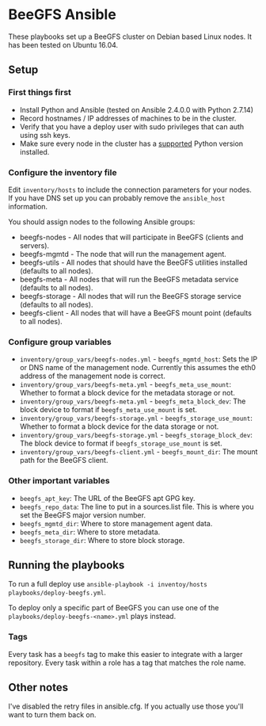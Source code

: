 # BeeGFS Ansible
These playbooks set up a BeeGFS cluster on Debian based Linux nodes. It has been tested on Ubuntu 16.04.

## Setup

### First things first
* Install Python and Ansible (tested on Ansible 2.4.0.0 with Python 2.7.14)
* Record hostnames / IP addresses of machines to be in the cluster.
* Verify that you have a deploy user with sudo privileges that can auth using ssh keys.
* Make sure every node in the cluster has a [supported](http://docs.ansible.com/ansible/latest/intro_installation.html#managed-node-requirements) Python version installed.

### Configure the inventory file
Edit `inventory/hosts` to include the connection parameters for your nodes. If you have DNS set up you can probably remove the `ansible_host` information.

You should assign nodes to the following Ansible groups:
* beegfs-nodes - All nodes that will participate in BeeGFS (clients and servers).
* beegfs-mgmtd - The node that will run the management agent.
* beegfs-utils - All nodes that should have the BeeGFS utilities installed (defaults to all nodes).
* beegfs-meta - All nodes that will run the BeeGFS metadata service (defaults to all nodes).
* beegfs-storage - All nodes that will run the BeeGFS storage service (defaults to all nodes).
* beegfs-client - All nodes that will have a BeeGFS mount point (defaults to all nodes).

### Configure group variables
* `inventory/group_vars/beegfs-nodes.yml` - `beegfs_mgmtd_host`: Sets the IP or DNS name of the management node. Currently this assumes the eth0 address of the management node is correct.
* `inventory/group_vars/beegfs-meta.yml`  - `beegfs_meta_use_mount`: Whether to format a block device for the metadata storage or not.
* `inventory/group_vars/beegfs-meta.yml`  - `beegfs_meta_block_dev`: The block device to format if `beegfs_meta_use_mount` is set.
* `inventory/group_vars/beegfs-storage.yml` - `beegfs_storage_use_mount`: Whether to format a block device for the data storage or not.
* `inventory/group_vars/beegfs-storage.yml` - `beegfs_storage_block_dev`: The block device to format if `beegfs_storage_use_mount` is set.
* `inventory/group_vars/beegfs-client.yml` - `beegfs_mount_dir`: The mount path for the BeeGFS client.

### Other important variables
* `beegfs_apt_key`: The URL of the BeeGFS apt GPG key.
* `beegfs_repo_data`: The line to put in a sources.list file. This is where you set the BeeGFS major version number.
* `beegfs_mgmtd_dir`: Where to store management agent data.
* `beegfs_meta_dir`: Where to store metadata.
* `beegfs_storage_dir`: Where to store block storage.

## Running the playbooks
To run a full deploy use `ansible-playbook -i inventoy/hosts playbooks/deploy-beegfs.yml`.

To deploy only a specific part of BeeGFS you can use one of the `playbooks/deploy-beegfs-<name>.yml` plays instead.

### Tags
Every task has a `beegfs` tag to make this easier to integrate with a larger repository.
Every task within a role has a tag that matches the role name.

## Other notes
I've disabled the retry files in ansible.cfg. If you actually use those you'll want to turn them back on.

